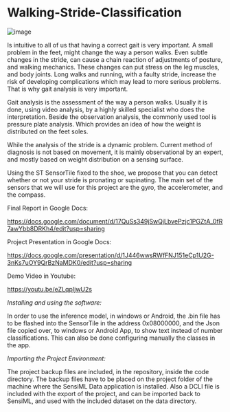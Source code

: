 

# Walking-Stride-Classification

![image](https://user-images.githubusercontent.com/35944732/127803688-8f8f8a70-39e3-42e8-bb28-114fca5cb284.png)


Is intuitive to all of us that having a correct gait is very important.
A small problem in the feet, might change the way a person walks. Even subtle changes in the stride, can cause a chain reaction of adjustments of posture, and walking mechanics. These changes can put stress on the leg muscles, and body joints. Long walks and running, with a faulty stride, increase the risk of developing complications which may lead to more serious problems. That is why gait analysis is very important.
 
Gait analysis is the assessment of the way a person walks. Usually it is done, using video analysis, by a highly skilled specialist who does the interpretation. Beside the observation analysis, the commonly used tool is pressure plate analysis. Which provides an idea of how the weight is distributed on the feet soles.

While the analysis of the stride is a dynamic problem. Current method of diagnosis is not based on movement, it is mainly observational by an expert, and mostly based on weight distribution on a sensing surface.
 
Using the ST SensorTile fixed to the shoe, we propose that you can detect whether or not your stride is pronating or supinating. The main set of the sensors that we will use for this project are the gyro, the accelerometer, and the compass.


Final Report in Google Docs:

https://docs.google.com/document/d/17QuSs349jSwQjLbvePzjc1PGZtA_0fR7awYbb8DRKh4/edit?usp=sharing


Project Presentation in Google Docs:

https://docs.google.com/presentation/d/1J446wwsRWfFNJ151eCp1U2G-3nKs7uOY9QrBzNaMDK0/edit?usp=sharing


Demo Video in Youtube:


https://youtu.be/eZLqpIjwU2s




*Installing and using the software:*

In order to use the inference model, in windows or Android, the .bin file has to be flashed into the SensorTile in the address 0x08000000, and the Json file copied over, to windows or Android App, to show text instead of number classifications. This can also be done configuring manually the classes in the app.



*Importing the Project Environment:*

The project backup files are included, in the repository, inside the code directory. The backup files have to be placed on the project folder of the machine where the SensiML Data application is installed. Also a DCLI file is included with the export of the project, and can be imported back to SensiML, and used with the included dataset on the data directory.

